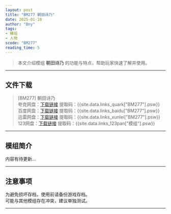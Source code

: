 ```yaml
---
layout: post
title: "BM277 朝田诗乃"
date: 2025-01-10
author: "Bny"
tags: 
- 模组
- 人物
scode: "BM277"
reading_time: 5
---
```


> 本文介绍模组 **朝田诗乃** 的功能与特点，帮助玩家快速了解并使用。

---

## 文件下载

> [BM277] 朝田诗乃  
夸克网盘：[下载链接]({{site.data.links_quark["BM277"].url}}) 提取码：{{site.data.links_quark["BM277"].psw}}  
百度网盘：[下载链接]({{site.data.links_baidu["BM277"].url}}) 提取码：{{site.data.links_baidu["BM277"].psw}}  
迅雷网盘：[下载链接]({{site.data.links_xunlei["BM277"].url}}) 提取码：{{site.data.links_xunlei["BM277"].psw}}  
123网盘：[下载链接]({{site.data.links_123pan["模组"].url}}) 提取码：{{site.data.links_123pan["模组"].psw}}  

---

## 模组简介

>  
内容有待更新...  

---

## 注意事项

>  
为避免损坏存档，使用前请备份游戏存档。  
可能与其他模组存在冲突，建议单独测试。  

---

